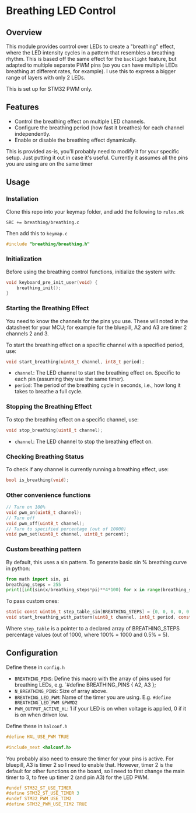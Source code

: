 # Breathing LED Control

## Overview

This module provides control over LEDs to create a "breathing" effect, where the LED intensity cycles in a pattern that resembles a breathing rhythm.
This is based off the same effect for the `backlight` feature, but adapted to multiple separate PWM pins (so you can have multiple LEDs breathing at different rates, for example). I use this to express a bigger range of layers with only 2 LEDs.

This is set up for STM32 PWM only.

## Features

- Control the breathing effect on multiple LED channels.
- Configure the breathing period (how fast it breathes) for each channel independently.
- Enable or disable the breathing effect dynamically.

This is provided as-is, you'll probably need to modify it for your
specific setup. Just putting it out in case it's useful.
Currently it assumes all the pins you are using are on the same timer

## Usage

### Installation
Clone this repo into your keymap folder, and add the following to
`rules.mk`

```make
SRC += breathing/breathing.c
```

Then add this to `keymap.c`

```c
#include "breathing/breathing.h"
```

### Initialization

Before using the breathing control functions, initialize the system with:

```c
void keyboard_pre_init_user(void) {
    breathing_init();
}
```

### Starting the Breathing Effect

You need to know the channels for the pins you use. These will noted in the
datasheet for your MCU; for example for the bluepill, A2 and A3 are timer
2 channels 2 and 3.

To start the breathing effect on a specific channel with a specified period, use:

```c
void start_breathing(uint8_t channel, int8_t period);
```

- `channel`: The LED channel to start the breathing effect on. Specific to
  each pin (assuming they use the same timer).
- `period`: The period of the breathing cycle in seconds, i.e., how long it takes to
  breathe a full cycle.

### Stopping the Breathing Effect

To stop the breathing effect on a specific channel, use:

```c
void stop_breathing(uint8_t channel);
```

- `channel`: The LED channel to stop the breathing effect on.

### Checking Breathing Status

To check if any channel is currently running a breathing effect, use:

```c
bool is_breathing(void);
```

### Other convenience functions
```c
// Turn on 100%
void pwm_on(uint8_t channel);
// Turn off
void pwm_off(uint8_t channel);
// Turn to specified percentage (out of 10000)
void pwm_set(uint8_t channel, uint8_t percent);
```

### Custom breathing pattern

By default, this uses a sin pattern.
To generate basic sin % breathing curve in python:

```python
from math import sin, pi
breathing_steps = 255
print([int(sin(x/breathing_steps*pi)**4*100) for x in range(breathing_steps)])
```

To pass custom ones:

```c
static const uint16_t step_table_sin[BREATHING_STEPS] = {0, 0, 0, 0, 0, 0, 0, 0, 0, 0, 0, 0, 0, 0, 0, 1, 1, 1, 2, 2, 3, 4, 5, 6, 7, 8, 9, 11, 13, 14, 17, 19, 21, 24, 27, 30, 33, 37, 41, 45, 50, 54, 59, 65, 70, 76, 83, 89, 96, 103, 111, 119, 127, 136, 145, 154, 164, 174, 184, 195, 205, 217, 228, 240, 253, 265, 278, 291, 304, 318, 332, 346, 361, 375, 390, 405, 420, 436, 451, 467, 482, 498, 514, 530, 546, 562, 578, 594, 610, 626, 642, 657, 673, 688, 704, 719, 734, 748, 763, 777, 791, 804, 818, 831, 843, 855, 867, 879, 889, 900, 910, 920, 929, 937, 945, 953, 960, 966, 972, 978, 983, 987, 990, 993, 996, 998, 999, 999, 999, 999, 998, 996, 993, 990, 987, 983, 978, 972, 966, 960, 953, 945, 937, 929, 920, 910, 900, 889, 879, 867, 855, 843, 831, 818, 804, 791, 777, 763, 748, 734, 719, 704, 688, 673, 657, 642, 626, 610, 594, 578, 562, 546, 530, 514, 498, 482, 467, 451, 436, 420, 405, 390, 375, 361, 346, 332, 318, 304, 291, 278, 265, 253, 240, 228, 217, 205, 195, 184, 174, 164, 154, 145, 136, 127, 119, 111, 103, 96, 89, 83, 76, 70, 65, 59, 54, 50, 45, 41, 37, 33, 30, 27, 24, 21, 19, 17, 14, 13, 11, 9, 8, 7, 6, 5, 4, 3, 2, 2, 1, 1, 1, 0, 0, 0, 0, 0, 0, 0, 0, 0, 0, 0, 0, 0, 0 };
void start_breathing_with_pattern(uint8_t channel, int8_t period, const uint16_t *step_table);
```

Where `step_table` is a pointer to a declared array of BREATHING_STEPS percentage values
(out of 1000, where 100% = 1000 and 0.5% = 5).

## Configuration

Define these in `config.h`

- `BREATHING_PINS`: Define this macro with the array of pins used for breathing LEDs, e.g. `#define BREATHING_PINS { A2, A3 }; 
- `N_BREATHING_PINS`: Size of array above.
- `BREATHING_LED_PWM`: Name of the timer you are using. E.g. `#define BREATHING_LED_PWM &PWMD2`
- `PWM_OUTPUT_ACTIVE_HL`: 1 if your LED is on when voltage is applied,
  0 if it is on when driven low.
<!-- - `MAX_BREATHING_CHANNELS`: The maximum number of channels that can be controlled. Defaults to 4, which is probably the number of channels that timer has anyway.  -->
<!-- - `BREATHING_STEPS`: The number of steps in the breathing curve. -->

Define these in `halconf.h`

```c
#define HAL_USE_PWM TRUE

#include_next <halconf.h>
```

You probably also need to ensure the timer for your pins is active. For
bluepill, A3 is timer 2 so I need to enable that. However, timer 2 is the
default for other functions on the board, so I need to first change the main timer to 3, to free up timer 2 (and pin A3) for the LED PWM.

```c
#undef STM32_ST_USE_TIMER
#define STM32_ST_USE_TIMER 3
#undef STM32_PWM_USE_TIM2
#define STM32_PWM_USE_TIM2 TRUE
```
